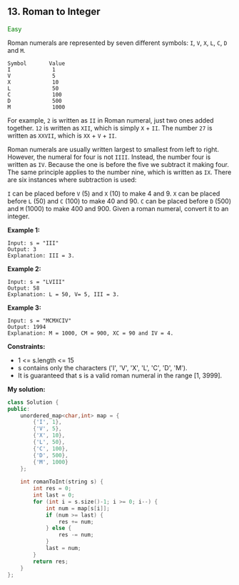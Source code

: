 ## 13. Roman to Integer
<span style="color:green">Easy</span>

Roman numerals are represented by seven different symbols: `I`, `V`, `X`, `L`, `C`, `D` and `M`.

```
Symbol       Value
I             1
V             5
X             10
L             50
C             100
D             500
M             1000
```
For example, `2` is written as `II` in Roman numeral, just two ones added together. `12` is written as `XII`, which is simply `X` + `II`. The number `27` is written as `XXVII`, which is `XX` + `V` + `II`.

Roman numerals are usually written largest to smallest from left to right. However, the numeral for four is not `IIII`. Instead, the number four is written as `IV`. Because the one is before the five we subtract it making four. The same principle applies to the number nine, which is written as `IX`. There are six instances where subtraction is used:

`I` can be placed before `V` (5) and `X` (10) to make 4 and 9. 
`X` can be placed before `L` (50) and `C` (100) to make 40 and 90. 
`C` can be placed before `D` (500) and `M` (1000) to make 400 and 900.
Given a roman numeral, convert it to an integer.

**Example 1:**
```
Input: s = "III"
Output: 3
Explanation: III = 3.
```
**Example 2:**
```
Input: s = "LVIII"
Output: 58
Explanation: L = 50, V= 5, III = 3.
```
**Example 3:**

```
Input: s = "MCMXCIV"
Output: 1994
Explanation: M = 1000, CM = 900, XC = 90 and IV = 4.
```
 
**Constraints:**

+ 1 <= s.length <= 15
+ s contains only the characters ('I', 'V', 'X', 'L', 'C', 'D', 'M').
+ It is guaranteed that s is a valid roman numeral in the range [1, 3999].

**My solution:**
```cpp
class Solution {
public:
    unordered_map<char,int> map = {
        {'I', 1},
        {'V', 5},
        {'X', 10},
        {'L', 50},
        {'C', 100},
        {'D', 500},
        {'M', 1000}
    };
    
    int romanToInt(string s) {
        int res = 0;
        int last = 0;
        for (int i = s.size()-1; i >= 0; i--) {
            int num = map[s[i]];
            if (num >= last) {
                res += num;
            } else {
                res -= num;
            }
            last = num;
        }
        return res;
    }
};
```